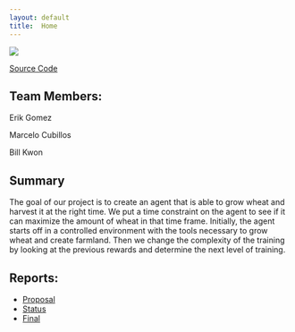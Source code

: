 ```yaml
---
layout: default
title:  Home
---
```


![](https://imgur.com/TYAWx2u)

[Source Code](https://github.com/erikchomez/TheRealFarmerJohn/)

## Team Members:

Erik Gomez

Marcelo Cubillos

Bill Kwon

## Summary

The goal of our project is to create an agent that is able to grow wheat and harvest it at the right time. We put a time constraint on the agent to see if it can maximize the amount of wheat in that time frame. Initially, the agent starts off in a controlled environment with the tools necessary to grow wheat and create farmland. Then we change the complexity of the training by looking at the previous rewards and determine the next level of training.

## Reports:

- [Proposal](proposal.html)
- [Status](status.html)
- [Final](final.html)
